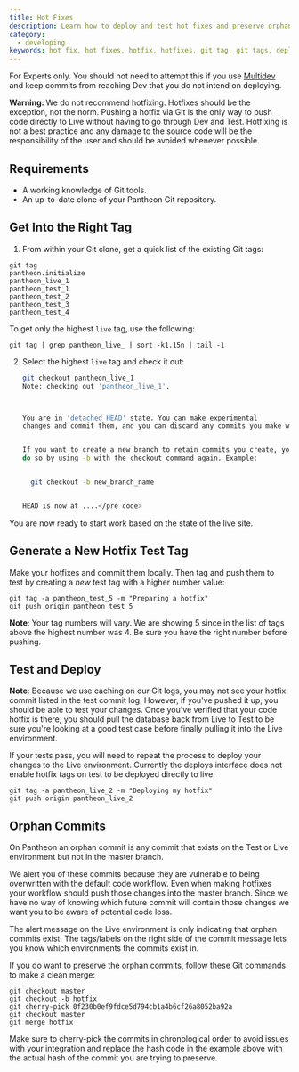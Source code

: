 ```yaml
---
title: Hot Fixes
description: Learn how to deploy and test hot fixes and preserve orphan commits on your Pantheon site.
category:
  - developing
keywords: hot fix, hot fixes, hotfix, hotfixes, git tag, git tags, deploy hotfix, deploy hot fix, quick fix, orphan commit, orphan commits, test hot fix, deploy hot fix, test hotfix, deploy hotfix
---
```

For Experts only. You should not need to attempt this if you use [Multidev](/docs/articles/sites/multidev) and keep commits from reaching Dev that you do not intend on deploying.
<div class="alert alert-danger" role="alert"><strong>Warning: </strong> We do not recommend hotfixing. Hotfixes should be the exception, not the norm. Pushing a hotfix via Git is the only way to push code directly to Live without having to go through Dev and Test. Hotfixing is not a best practice and any damage to the source code will be the responsibility of the user and should be avoided whenever possible.</div>

## Requirements

- A working knowledge of Git tools.
- An up-to-date clone of your Pantheon Git repository.

## Get Into the Right Tag

1. From within your Git clone, get a quick list of the existing Git tags:<br />
 ```nohighlight
 git tag
 pantheon.initialize
 pantheon_live_1
 pantheon_test_1
 pantheon_test_2
 pantheon_test_3
 pantheon_test_4
 ```

 To get only the highest `live` tag, use the following:

 ```
 git tag | grep pantheon_live_ | sort -k1.15n | tail -1
 ```

2. Select the highest `live` tag and check it out:

    ```bash
    git checkout pantheon_live_1
    Note: checking out 'pantheon_live_1'.



    You are in 'detached HEAD' state. You can make experimental
    changes and commit them, and you can discard any commits you make without impacting any branches by performing another checkout.


    If you want to create a new branch to retain commits you create, you can
    do so by using -b with the checkout command again. Example:


      git checkout -b new_branch_name


    HEAD is now at ....</pre code>
    ```
You are now ready to start work based on the state of the live site.

## Generate a New Hotfix Test Tag

Make your hotfixes and commit them locally. Then tag and push them to test by creating a _new_ test tag with a higher number value:

    git tag -a pantheon_test_5 -m "Preparing a hotfix"
    git push origin pantheon_test_5

<div class="alert alert-info" role="alert">
<strong>Note</strong>: Your tag numbers will vary. We are showing 5 since in the list of tags above the highest number was 4. Be sure you have the right number before pushing.</div>

## Test and Deploy

<div class="alert alert-warning" role="alert">
<strong>Note</strong>: Because we use caching on our Git logs, you may not see your hotfix commit listed in the test commit log. However, if you've pushed it up, you should be able to test your changes. Once you've verified that your code hotfix is there, you should pull the database back from Live to Test to be sure you're looking at a good test case before finally pulling it into the Live environment.</div>

If your tests pass, you will need to repeat the process to deploy your changes to the Live environment. Currently the deploys interface does not enable hotfix tags on test to be deployed directly to live.

    git tag -a pantheon_live_2 -m "Deploying my hotfix"
    git push origin pantheon_live_2

## Orphan Commits

On Pantheon an orphan commit is any commit that exists on the Test or Live environment but not in the master branch.

We alert you of these commits because they are vulnerable to being overwritten with the default code workflow. Even when making hotfixes your workflow should push those changes into the master branch. Since we have no way of knowing which future commit will contain those changes we want you to be aware of potential code loss.

The alert message on the Live environment is only indicating that orphan commits exist. The tags/labels on the right side of the commit message lets you know which environments the commits exist in.

If you do want to preserve the orphan commits, follow these Git commands to make a clean merge:

    git checkout master
    git checkout -b hotfix
    git cherry-pick 0f230b0ef9fdce5d794cb1a4b6cf26a8052ba92a
    git checkout master
    git merge hotfix

Make sure to cherry-pick the commits in chronological order to avoid issues with your integration and replace the hash code in the example above with the actual hash of the commit you are trying to preserve.
